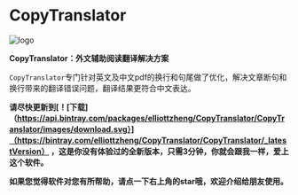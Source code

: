 # CopyTranslator 
![logo](https://s1.ax1x.com/2018/09/13/iEicsU.png)

**CopyTranslator：外文辅助阅读翻译解决方案**

`CopyTranslator`专门针对英文及中文pdf的换行和句尾做了优化，解决文章断句和换行带来的翻译错误问题，翻译结果更符合中文表达。

**请尽快更新到[！[下载]（https://api.bintray.com/packages/elliottzheng/CopyTranslator/CopyTranslator/images/download.svg）]（https://bintray.com/elliottzheng/CopyTranslator/CopyTranslator/_latestVersion）
，这是你没有体验过的全新版本，只需3分钟，你就会跟我一样，爱上这个软件。**

**如果您觉得软件对您有所帮助，请点一下右上角的star哦，欢迎介绍给朋友使用。**